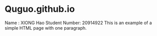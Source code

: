 # Quguo.github.io
Name : XIONG Hao 
Student Number: 20914922
This is an example of a simple HTML page with one paragraph.
